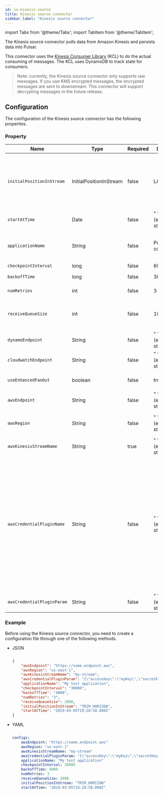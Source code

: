 ```yaml
---
id: io-kinesis-source
title: Kinesis source connector
sidebar_label: "Kinesis source connector"
---
```


import Tabs from '@theme/Tabs';
import TabItem from '@theme/TabItem';


The Kinesis source connector pulls data from Amazon Kinesis and persists data into Pulsar.

This connector uses the [Kinesis Consumer Library](https://github.com/awslabs/amazon-kinesis-client) (KCL) to do the actual consuming of messages. The KCL uses DynamoDB to track state for consumers.

> Note: currently, the Kinesis source connector only supports raw messages. If you use KMS encrypted messages, the encrypted messages are sent to downstream. This connector will support decrypting messages in the future release.


## Configuration

The configuration of the Kinesis source connector has the following properties.

### Property

| Name | Type|Required | Default | Description 
|------|----------|----------|---------|-------------|
`initialPositionInStream`|InitialPositionInStream|false|LATEST|The position where the connector starts from.<br /><br />Below are the available options:<br /><br /><li>`AT_TIMESTAMP`: start from the record at or after the specified timestamp.<br /><br /></li><li>`LATEST`: start after the most recent data record.<br /><br /></li><li>`TRIM_HORIZON`: start from the oldest available data record.</li>
`startAtTime`|Date|false|" " (empty string)|If set to `AT_TIMESTAMP`, it specifies the point in time to start consumption.
`applicationName`|String|false|Pulsar IO connector|The name of the Amazon Kinesis application. <br /><br />By default, the application name is included in the user agent string used to make AWS requests. This can assist with troubleshooting, for example, distinguish requests made by separate connector instances.
`checkpointInterval`|long|false|60000|The frequency of the Kinesis stream checkpoint in milliseconds.
`backoffTime`|long|false|3000|The amount of time to delay between requests when the connector encounters a throttling exception from AWS Kinesis in milliseconds.
`numRetries`|int|false|3|The number of re-attempts when the connector encounters an exception while trying to set a checkpoint.
`receiveQueueSize`|int|false|1000|The maximum number of AWS records that can be buffered inside the connector. <br /><br />Once the `receiveQueueSize` is reached, the connector does not consume any messages from Kinesis until some messages in the queue are successfully consumed.
`dynamoEndpoint`|String|false|" " (empty string)|The Dynamo end-point URL, which can be found at [here](https://docs.aws.amazon.com/general/latest/gr/rande.html).
`cloudwatchEndpoint`|String|false|" " (empty string)|The Cloudwatch end-point URL, which can be found at [here](https://docs.aws.amazon.com/general/latest/gr/rande.html).
`useEnhancedFanOut`|boolean|false|true|If set to true, it uses Kinesis enhanced fan-out.<br /><br />If set to false, it uses polling.
`awsEndpoint`|String|false|" " (empty string)|The Kinesis end-point URL, which can be found at [here](https://docs.aws.amazon.com/general/latest/gr/rande.html).
`awsRegion`|String|false|" " (empty string)|The AWS region. <br /><br />**Example**<br /> us-west-1, us-west-2
`awsKinesisStreamName`|String|true|" " (empty string)|The Kinesis stream name.
`awsCredentialPluginName`|String|false|" " (empty string)|The fully-qualified class name of implementation of {@inject: github:AwsCredentialProviderPlugin:/pulsar-io/aws/src/main/java/org/apache/pulsar/io/aws/AwsCredentialProviderPlugin.java}.<br /><br />`awsCredentialProviderPlugin` has the following built-in plugs:<br /><br /><li>`org.apache.pulsar.io.kinesis.AwsDefaultProviderChainPlugin`:<br /> this plugin uses the default AWS provider chain.<br />For more information, see [using the default credential provider chain](https://docs.aws.amazon.com/sdk-for-java/v1/developer-guide/credentials.html#credentials-default).<br /><br /></li><li>`org.apache.pulsar.io.kinesis.STSAssumeRoleProviderPlugin`: <br />this plugin takes a configuration via the `awsCredentialPluginParam` that describes a role to assume when running the KCL.<br />**JSON configuration example**<br />`{"roleArn": "arn...", "roleSessionName": "name"}` <br /><br />`awsCredentialPluginName` is a factory class which creates an AWSCredentialsProvider that is used by Kinesis sink. <br /><br />If `awsCredentialPluginName` set to empty, the Kinesis sink creates a default AWSCredentialsProvider which accepts json-map of credentials in `awsCredentialPluginParam`.</li>
`awsCredentialPluginParam`|String |false|" " (empty string)|The JSON parameter to initialize `awsCredentialsProviderPlugin`.

### Example

Before using the Kinesis source connector, you need to create a configuration file through one of the following methods.

* JSON 

    ```json

    {
        "awsEndpoint": "https://some.endpoint.aws",
        "awsRegion": "us-east-1",
        "awsKinesisStreamName": "my-stream",
        "awsCredentialPluginParam": "{\"accessKey\":\"myKey\",\"secretKey\":\"my-Secret\"}",
        "applicationName": "My test application",
        "checkpointInterval": "30000",
        "backoffTime": "4000",
        "numRetries": "3",
        "receiveQueueSize": 2000,
        "initialPositionInStream": "TRIM_HORIZON",
        "startAtTime": "2019-03-05T19:28:58.000Z"
    }

    ```

* YAML

    ```yaml

    configs:
        awsEndpoint: "https://some.endpoint.aws"
        awsRegion: "us-east-1"
        awsKinesisStreamName: "my-stream"
        awsCredentialPluginParam: "{\"accessKey\":\"myKey\",\"secretKey\":\"my-Secret\"}"
        applicationName: "My test application"
        checkpointInterval: 30000
        backoffTime: 4000
        numRetries: 3
        receiveQueueSize: 2000
        initialPositionInStream: "TRIM_HORIZON"
        startAtTime: "2019-03-05T19:28:58.000Z"

    ```

